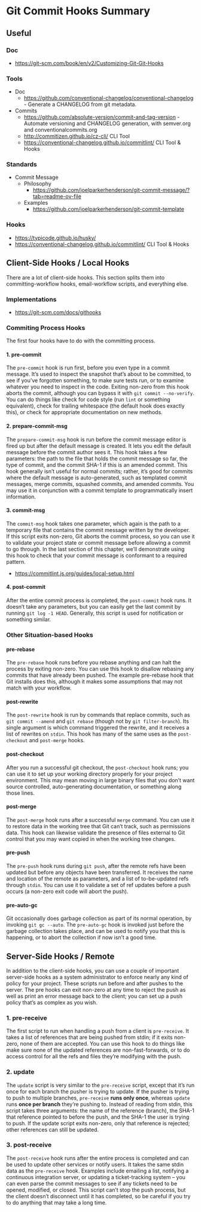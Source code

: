# Git Commit Hooks Summary

## Useful

### Doc

- https://git-scm.com/book/en/v2/Customizing-Git-Git-Hooks

### Tools

- Doc
	- https://github.com/conventional-changelog/conventional-changelog - Generate a CHANGELOG from git metadata.
- Commits
	- https://github.com/absolute-version/commit-and-tag-version - Automate versioning and CHANGELOG generation, with semver.org and conventionalcommits.org
	- http://commitizen.github.io/cz-cli/ CLI Tool
	- https://conventional-changelog.github.io/commitlint/ CLI Tool & Hooks


### Standards
- Commit Message
	- Philosophy
		- https://github.com/joelparkerhenderson/git-commit-message/?tab=readme-ov-file
	- Examples
		- https://github.com/joelparkerhenderson/git-commit-template

### Hooks

- https://typicode.github.io/husky/
- https://conventional-changelog.github.io/commitlint/ CLI Tool & Hooks


## Client-Side Hooks / Local Hooks

There are a lot of client-side hooks. This section splits them into committing-workflow hooks, email-workflow scripts, and everything else.

### Implementations
- https://git-scm.com/docs/githooks

### Commiting Process Hooks

The first four hooks have to do with the committing process.

#### 1. pre-commit
The `pre-commit` hook is run first, before you even type in a commit message. It’s used to inspect the snapshot that’s about to be committed, to see if you’ve forgotten something, to make sure tests run, or to examine whatever you need to inspect in the code. Exiting non-zero from this hook aborts the commit, although you can bypass it with `git commit --no-verify`. You can do things like check for code style (run `lint` or something equivalent), check for trailing whitespace (the default hook does exactly this), or check for appropriate documentation on new methods.

#### 2. prepare-commit-msg
The `prepare-commit-msg` hook is run before the commit message editor is fired up but after the default message is created. It lets you edit the default message before the commit author sees it. This hook takes a few parameters: the path to the file that holds the commit message so far, the type of commit, and the commit SHA-1 if this is an amended commit. This hook generally isn’t useful for normal commits; rather, it’s good for commits where the default message is auto-generated, such as templated commit messages, merge commits, squashed commits, and amended commits. You may use it in conjunction with a commit template to programmatically insert information.

#### 3. commit-msg
The `commit-msg` hook takes one parameter, which again is the path to a temporary file that contains the commit message written by the developer. If this script exits non-zero, Git aborts the commit process, so you can use it to validate your project state or commit message before allowing a commit to go through. In the last section of this chapter, we’ll demonstrate using this hook to check that your commit message is conformant to a required pattern.

- https://commitlint.js.org/guides/local-setup.html

#### 4. post-commit
After the entire commit process is completed, the `post-commit` hook runs. It doesn’t take any parameters, but you can easily get the last commit by running `git log -1 HEAD`. Generally, this script is used for notification or something similar.


### Other Situation-based Hooks

#### pre-rebase
The `pre-rebase` hook runs before you rebase anything and can halt the process by exiting non-zero. You can use this hook to disallow rebasing any commits that have already been pushed. The example pre-rebase hook that Git installs does this, although it makes some assumptions that may not match with your workflow.

#### post-rewrite
The `post-rewrite` hook is run by commands that replace commits, such as `git commit --amend` and `git rebase` (though not by `git filter-branch`). Its single argument is which command triggered the rewrite, and it receives a list of rewrites on `stdin`. This hook has many of the same uses as the `post-checkout` and `post-merge` hooks.

#### post-checkout
After you run a successful git checkout, the `post-checkout` hook runs; you can use it to set up your working directory properly for your project environment. This may mean moving in large binary files that you don’t want source controlled, auto-generating documentation, or something along those lines.

#### post-merge
The `post-merge` hook runs after a successful `merge` command. You can use it to restore data in the working tree that Git can’t track, such as permissions data. This hook can likewise validate the presence of files external to Git control that you may want copied in when the working tree changes.

#### pre-push
The `pre-push` hook runs during `git push`, after the remote refs have been updated but before any objects have been transferred. It receives the name and location of the remote as parameters, and a list of to-be-updated refs through `stdin`. You can use it to validate a set of ref updates before a push occurs (a non-zero exit code will abort the push).

#### pre-auto-gc
Git occasionally does garbage collection as part of its normal operation, by invoking `git gc --auto`. The `pre-auto-gc` hook is invoked just before the garbage collection takes place, and can be used to notify you that this is happening, or to abort the collection if now isn’t a good time.

## Server-Side Hooks / Remote

In addition to the client-side hooks, you can use a couple of important server-side hooks as a system administrator to enforce nearly any kind of policy for your project. These scripts run before and after pushes to the server. The pre hooks can exit non-zero at any time to reject the push as well as print an error message back to the client; you can set up a push policy that’s as complex as you wish.

### 1. pre-receive

The first script to run when handling a push from a client is `pre-receive`. It takes a list of references that are being pushed from stdin; if it exits non-zero, none of them are accepted. You can use this hook to do things like make sure none of the updated references are non-fast-forwards, or to do access control for all the refs and files they’re modifying with the push.

### 2. update

The `update` script is very similar to the `pre-receive` script, except that it’s run once for each branch the pusher is trying to update. If the pusher is trying to push to multiple branches, `pre-receive` **runs only once**, whereas `update` runs **once per branch** they’re pushing to. Instead of reading from stdin, this script takes three arguments: the name of the reference (branch), the SHA-1 that reference pointed to before the push, and the SHA-1 the user is trying to push. If the update script exits non-zero, only that reference is rejected; other references can still be updated.

### 3. post-receive

The `post-receive` hook runs after the entire process is completed and can be used to update other services or notify users. It takes the same stdin data as the `pre-receive` hook. Examples include emailing a list, notifying a continuous integration server, or updating a ticket-tracking system – you can even parse the commit messages to see if any tickets need to be opened, modified, or closed. This script can’t stop the push process, but the client doesn’t disconnect until it has completed, so be careful if you try to do anything that may take a long time.

